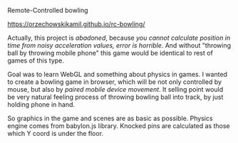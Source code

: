Remote-Controlled bowling

https://orzechowskikamil.github.io/rc-bowling/


Actually, this project is *abadoned*, because *you cannot calculate position in time from noisy acceleration values, error is horrible*.
And without "throwing ball by throwing mobile phone" this game would be identical to rest of games of this type.

Goal was to learn WebGL and something about physics in games.
I wanted to create a bowling game in browser, which will be not only controlled by mouse, but also by *paired mobile device movement*.
It selling point would be very natural feeling process of throwing bowling ball into track, by just holding phone in hand.

So graphics in the game and scenes are as basic as possible. Physics engine comes from babylon.js library. Knocked pins are calculated as those which Y coord is under the floor.
